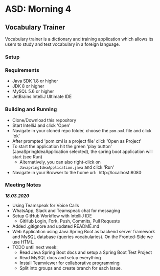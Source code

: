 # ASD: Morning 4

## Vocabulary Trainer

Vocabulary trainer is a dictionary and training application which allows its users to study and test 
vocabulary in a foreign language.

### Setup

### Requirements

* Java SDK 1.8 or higher
* JDK 8 or higher
* MySQL 5.6 or higher
* JetBrains IntelliJ Ultimate IDE

### Building and Running

* Clone/Download this repository 
* Start IntelliJ and click 'Open'
* Navigate in your cloned repo folder, choose the `pom.xml` file and click 'ok'
* After prompted 'pom.xml is a project file' click 'Open as Project'
* To start the application hit the green 'play button' (JavaSpringIdeaApplication selected), the spring boot application will start (see Run)
  * Alternatively, you can also right-click on `JavapringIdeaApplication.java` and click 'Run'  
* Navigate in your Browser to the home url: `http://localhost:8080

### Meeting Notes 

___18.03.2020___

* Using Teamspeak for Voice Calls 
* WhatsApp, Slack and Teamspeak chat for messaging
* Setup GitHub Workflow with IntelliJ IDE 
  * GitHub Login, Fork, Push, Commits, Pull Requests
* Added .gitignore and updated README.md
* Web Application using Java Spring Boot as backend server framework and MySQL database (queries vocabularies). On the Fronted-Side we use HTML.
* TODO until next week:
    * Read Java Spring Boot docs and setup a Spring Boot Test Project
    * Read MySQL docs and setup everything
    * Install Teamviewer for collaborative programming
    * Split into groups and create branch for each Issue.
